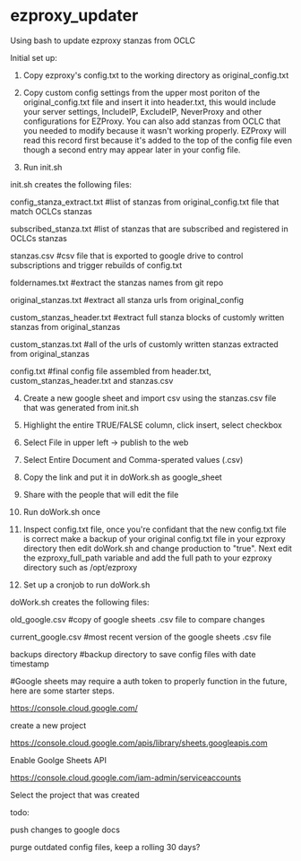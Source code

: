 # ezproxy_updater
Using bash to update ezproxy stanzas from OCLC

Initial set up:

1) Copy ezproxy's config.txt to the working directory as original_config.txt

2) Copy custom config settings from the upper most poriton of the original_config.txt file and insert it into header.txt, this would include your server settings, IncludeIP, ExcludeIP, NeverProxy and other configurations for EZProxy.  You can also add stanzas from OCLC that you needed to modify because it wasn't working properly. EZProxy will read this record first because it's added to the top of the config file even though a second entry may appear later in your config file.

3) Run init.sh

init.sh creates the following files:

  config_stanza_extract.txt    #list of stanzas from original_config.txt file that match OCLCs stanzas

  subscribed_stanza.txt        #list of stanzas that are subscribed and registered in OCLCs stanzas

  stanzas.csv                  #csv file that is exported to google drive to control subscriptions and trigger rebuilds of config.txt

  foldernames.txt              #extract the stanzas names from git repo

  original_stanzas.txt         #extract all stanza urls from original_config

  custom_stanzas_header.txt    #extract full stanza blocks of customly written stanzas from original_stanzas

  custom_stanzas.txt           #all of the urls of customly written stanzas extracted from original_stanzas

  config.txt                   #final config file assembled from header.txt, custom_stanzas_header.txt and stanzas.csv


4) Create a new google sheet and import csv using the stanzas.csv file that was generated from init.sh

5) Highlight the entire TRUE/FALSE column, click insert, select checkbox

6) Select File in upper left -> publish to the web

7) Select Entire Document and Comma-sperated values (.csv)

8) Copy the link and put it in doWork.sh as google_sheet

9) Share with the people that will edit the file

10) Run doWork.sh once

11) Inspect config.txt file, once you're confidant that the new config.txt file is correct make a backup of your original config.txt file in your ezproxy directory then edit doWork.sh and change production to "true".  Next edit the ezproxy_full_path variable and add the full path to your ezproxy directory such as /opt/ezproxy

12) Set up a cronjob to run doWork.sh


doWork.sh creates the following files:

  old_google.csv                #copy of google sheets .csv file to compare changes

  current_google.csv            #most recent version of the google sheets .csv file

  backups directory             #backup directory to save config files with date timestamp


#Google sheets may require a auth token to properly function in the future, here are some starter steps.

https://console.cloud.google.com/

create a new project

https://console.cloud.google.com/apis/library/sheets.googleapis.com

Enable Goolge Sheets API

https://console.cloud.google.com/iam-admin/serviceaccounts

Select the project that was created

todo:

push changes to google docs

purge outdated config files, keep a rolling 30 days?
